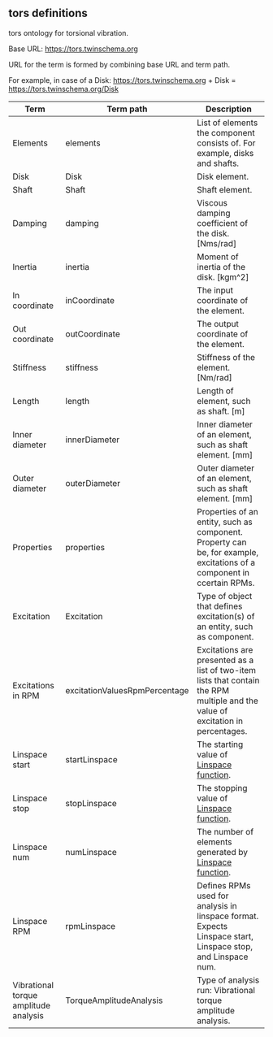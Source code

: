 ## tors definitions

tors ontology for torsional vibration.

Base URL: https://tors.twinschema.org

URL for the term is formed by combining base URL and term path.

For example, in case of a Disk: https://tors.twinschema.org + Disk = https://tors.twinschema.org/Disk

| Term | Term path| Description |
| ------------- | ------------- | ------------- |
| Elements | elements | List of elements the component consists of. For example, disks and shafts. |
| Disk | Disk | Disk element. |
| Shaft | Shaft | Shaft element. |
| Damping | damping | Viscous damping coefficient of the disk. [Nms/rad] |
| Inertia | inertia | Moment of inertia of the disk. [kgm^2] |
| In coordinate | inCoordinate | The input coordinate of the element. |
| Out coordinate | outCoordinate | The output coordinate of the element. |
| Stiffness | stiffness | Stiffness of the element. [Nm/rad] |
| Length | length | Length of element, such as shaft. [m]|
| Inner diameter | innerDiameter | Inner diameter of an element, such as shaft element. [mm] |
| Outer diameter | outerDiameter | Outer diameter of an element, such as shaft element. [mm] |
| Properties | properties | Properties of an entity, such as component. Property can be, for example, excitations of a component in ccertain RPMs. |
| Excitation | Excitation | Type of object that defines excitation(s) of an entity, such as component. |
| Excitations in RPM | excitationValuesRpmPercentage | Excitations are presented as a list of two-item lists that contain the RPM multiple and the value of excitation in percentages. |
| Linspace start | startLinspace | The starting value of [Linspace function](https://numpy.org/doc/stable/reference/generated/numpy.linspace.html). |
| Linspace stop | stopLinspace | The stopping value of [Linspace function](https://numpy.org/doc/stable/reference/generated/numpy.linspace.html). |
| Linspace num | numLinspace | The number of elements generated by [Linspace function](https://numpy.org/doc/stable/reference/generated/numpy.linspace.html). |
| Linspace RPM | rpmLinspace | Defines RPMs used for analysis in linspace format. Expects Linspace start, Linspace stop, and Linspace num. |
| Vibrational torque amplitude analysis | TorqueAmplitudeAnalysis | Type of analysis run: Vibrational torque amplitude analysis. |
